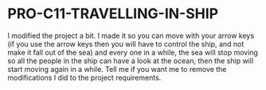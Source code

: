# PRO-C11-TRAVELLING-IN-SHIP

I modified the project a bit. I made it so you can move with your arrow keys (if you use the arrow keys
 then you will have to control the ship, and not make it fall out of the sea) and every one in a while, the
sea will stop moving so all the people in the ship can have a look at the ocean, then the ship will 
start moving again in a while. Tell me if you want me to remove the modifications I did to the project
 requirements.





